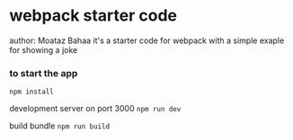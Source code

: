 # webpack starter code
author: Moataz Bahaa
it's a starter code for webpack with a simple exaple for showing a joke

### to start the app
`npm install`

development server on port 3000
`npm run dev`

build bundle
`npm run build`